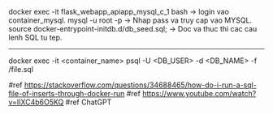 docker exec -it flask_webapp_apiapp_mysql_c_1 bash
-> login vao container_mysql.
mysql -u root -p
-> Nhap pass va truy cap vao MYSQL.
source docker-entrypoint-initdb.d/db_seed.sql;
-> Doc va thuc thi cac cau lenh SQL tu tep.

-------------------------------------------

docker exec -it <container_name> psql -U <DB_USER> -d <DB_NAME> -f /file.sql

#ref https://stackoverflow.com/questions/34688465/how-do-i-run-a-sql-file-of-inserts-through-docker-run
#ref https://www.youtube.com/watch?v=IIXC4b6O5KQ
#ref ChatGPT